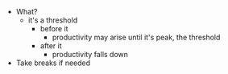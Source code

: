 - What?
	- it's a threshold
		- before it
			- productivity may arise until it's peak, the threshold
		- after it
			- productivity falls down
- Take breaks if needed